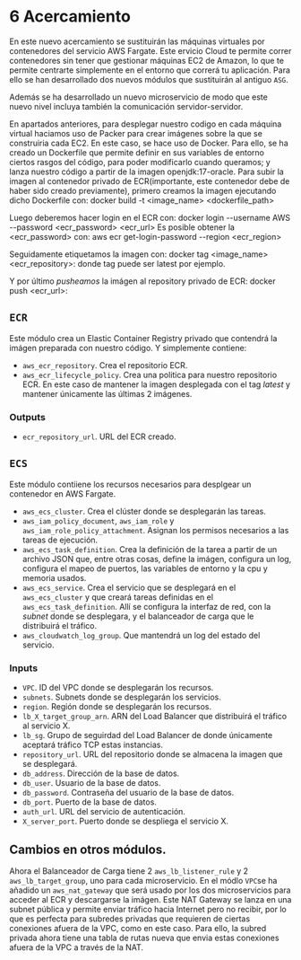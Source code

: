 # 6 Acercamiento
En este nuevo acercamiento se sustituirán las máquinas virtuales por contenedores del servicio AWS Fargate. Este ervicio Cloud te permite correr contenedores sin tener que gestionar máquinas EC2 de Amazon, lo que te permite centrarte simplemente en el entorno que correrá tu aplicación. Para ello se han desarrollado dos nuevos módulos que sustituirán al antiguo `ASG`.

Además se ha desarrollado un nuevo microservicio de modo que este nuevo nivel incluya también la comunicación servidor-servidor.

En apartados anteriores, para desplegar nuestro codigo en cada máquina virtual haciamos uso de Packer para crear imágenes sobre la que se construiria cada EC2. En este caso, se hace uso de Docker.
Para ello, se ha creado un Dockerfile que permite definir en sus variables de entorno ciertos rasgos del código, para poder modificarlo cuando queramos; y lanza nuestro código a partir de la imagen openjdk:17-oracle.
Para subir la imagen al contenedor privado de ECR(importante, este contenedor debe de haber sido creado previamente), primero creamos la imagen ejecutando dicho Dockerfile con:
docker build -t <image_name> <dockerfile_path>

Luego deberemos hacer login en el ECR con:
docker login --username AWS --password <ecr_password> <ecr_url>
Es posible obtener la <ecr_password> con: aws ecr get-login-password --region <ecr_region>

Seguidamente etiquetamos la imagen con:
docker tag <image_name> <ecr_repository>:<tag>
donde tag puede ser latest por ejemplo.

Y por último _pusheamos_ la imágen al repository privado de ECR:
docker push <ecr_url>:<tag>


## `ECR`
Este módulo crea un Elastic Container Registry privado que contendrá la imágen preparada con nuestro código. Y simplemente contiene:
* `aws_ecr_repository`. Crea el repositorio ECR.
* `aws_ecr_lifecycle_policy`. Crea una politica para nuestro repositorio ECR. En este caso de mantener la imagen desplegada con el tag _latest_ y mantener únicamente las últimas 2 imágenes.

### Outputs
* `ecr_repository_url`. URL del ECR creado.

## `ECS`
Este módulo contiiene los recursos necesarios para desplgear un contenedor en AWS Fargate.
* `aws_ecs_cluster`. Crea el clúster donde se desplegarán las tareas.
* `aws_iam_policy_document`, `aws_iam_role` y `aws_iam_role_policy_attachment`. Asignan los permisos necesarios a las tareas de ejecución.
* `aws_ecs_task_definition`. Crea la definición de la tarea a partir de un archivo JSON que, entre otras cosas, define la imágen, configura un log, configura el mapeo de puertos, las variables de entorno y la cpu y memoria usados.
* `aws_ecs_service`. Crea el servicio que se desplegará en el `aws_ecs_cluster` y que creará tareas definidas en el `aws_ecs_task_definition`. Allí se configura la interfaz de red, con la *subnet* donde se desplegara, y el balanceador de carga que le distribuirá el tráfico.
* `aws_cloudwatch_log_group`. Que mantendrá un log del estado del servicio.

### Inputs
* `VPC`. ID del VPC donde se desplegarán los recursos.
* `subnets`. Subnets donde se desplegarán los servicios.
* `region`. Región donde se desplegarán los recursos.
* `lb_X_target_group_arn`. ARN del Load Balancer que distribuirá el tráfico al servicio X.
* `lb_sg`. Grupo de seguirdad del Load Balancer de donde únicamente aceptará tráfico TCP estas instancias.
* `repository_url`. URL del repositorio donde se almacena la imagen que se desplegará.
* `db_address`. Dirección de la base de datos.
* `db_user`. Usuario de la base de datos.
* `db_password`. Contraseña del usuario de la base de datos.
* `db_port`. Puerto de la base de datos.
* `auth_url`. URL del servicio de autenticación.
* `X_server_port`. Puerto donde se despliega el servicio X.

## Cambios en otros módulos.
Ahora el Balanceador de Carga tiene 2 `aws_lb_listener_rule` y 2 `aws_lb_target_group`, uno para cada microservicio.
En el módlo `VPC`se ha añadido un `aws_nat_gateway` que será usado por los dos microservicios para acceder al ECR y descargarse la imágen. Este NAT Gateway se lanza en una subnet pública y permite enviar tráfico hacia Internet pero no recibir, por lo que es perfecta para subredes privadas que requieren de ciertas conexiones afuera de la VPC, como en este caso. Para ello, la subred privada ahora tiene una tabla de rutas nueva que envia estas conexiones afuera de la VPC a través de la NAT.